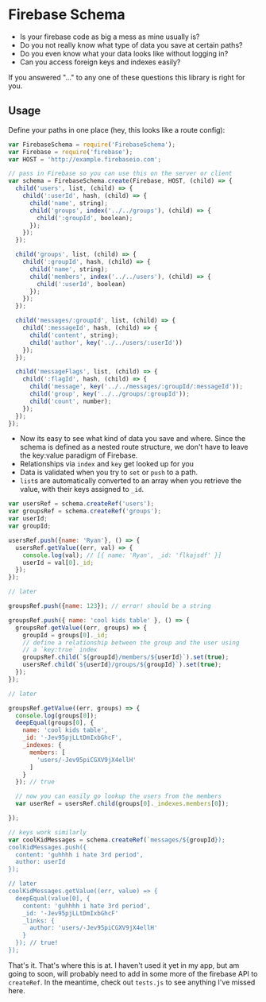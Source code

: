 Firebase Schema
===============

- Is your firebase code as big a mess as mine usually is?
- Do you not really know what type of data you save at certain paths?
- Do you even know what your data looks like without logging in?
- Can you access foreign keys and indexes easily?

If you answered "..." to any one of these questions this library is
right for you.

Usage
-----

Define your paths in one place (hey, this looks like a route config):

```js
var FirebaseSchema = require('FirebaseSchema');
var Firebase = require('firebase');
var HOST = 'http://example.firebaseio.com';

// pass in Firebase so you can use this on the server or client
var schema = FirebaseSchema.create(Firebase, HOST, (child) => {
  child('users', list, (child) => {
    child(':userId', hash, (child) => {
      child('name', string);
      child('groups', index('../../groups'), (child) => {
        child(':groupId', boolean);
      });
    });
  });

  child('groups', list, (child) => {
    child(':groupId', hash, (child) => {
      child('name', string);
      child('members', index('../../users'), (child) => {
        child(':userId', boolean)
      });
    });
  });

  child('messages/:groupId', list, (child) => {
    child(':messageId', hash, (child) => {
      child('content', string);
      child('author', key('../../users/:userId'))
    });
  });

  child('messageFlags', list, (child) => {
    child(':flagId', hash, (child) => {
      child('message', key('../../messages/:groupId/:messageId'));
      child('group', key('../../groups/:groupId'));
      child('count', number);
    });
  });
});
```

- Now its easy to see what kind of data you save and where. Since the
  schema is defined as a nested route structure, we don't have to leave
  the key:value paradigm of Firebase.
- Relationships via `index` and `key` get looked up for you
- Data is validated when you try to `set` or `push` to a path.
- `list`s are automatically converted to an array when you retrieve the
  value, with their keys assigned to `_id`.

```js
var usersRef = schema.createRef('users');
var groupsRef = schema.createRef('groups');
var userId;
var groupId;

usersRef.push({name: 'Ryan'}, () => {
  usersRef.getValue((err, val) => {
    console.log(val); // [{ name: 'Ryan', _id: 'flkajsdf' }]
    userId = val[0]._id;
  });
});

// later

groupsRef.push({name: 123}); // error! should be a string

groupsRef.push({ name: 'cool kids table' }, () => {
  groupsRef.getValue((err, groups) => {
    groupId = groups[0]._id;
    // define a relationship between the group and the user using
    // a `key:true` index
    groupsRef.child(`${groupId}/members/${userId}`).set(true);
    usersRef.child(`${userId}/groups/${groupId}`).set(true);
  });
});

// later

groupsRef.getValue((err, groups) => {
  console.log(groups[0]);
  deepEqual(groups[0], {
    name: 'cool kids table',
    _id: '-Jev95pjLLtDmIxbGhcF',
    _indexes: {
      members: [
        'users/-Jev95piCGXV9jX4ellH'
      ]
    }
  }); // true

  // now you can easily go lookup the users from the members
  var userRef = usersRef.child(groups[0]._indexes.members[0]);

});

// keys work similarly
var coolKidMessages = schema.createRef(`messages/${groupId});
coolKidMessages.push({
  content: 'guhhhh i hate 3rd period',
  author: userId
});

// later
coolKidMessages.getValue((err, value) => {
  deepEqual(value[0], {
    content: 'guhhhh i hate 3rd period',
    _id: '-Jev95pjLLtDmIxbGhcF'
    _links: {
      author: 'users/-Jev95piCGXV9jX4ellH'
    }
  }); // true!
});
```

That's it. That's where this is at. I haven't used it yet in my app, but
am going to soon, will probably need to add in some more of the firebase
API to `createRef`. In the meantime, check out `tests.js` to see
anything I've missed here.

